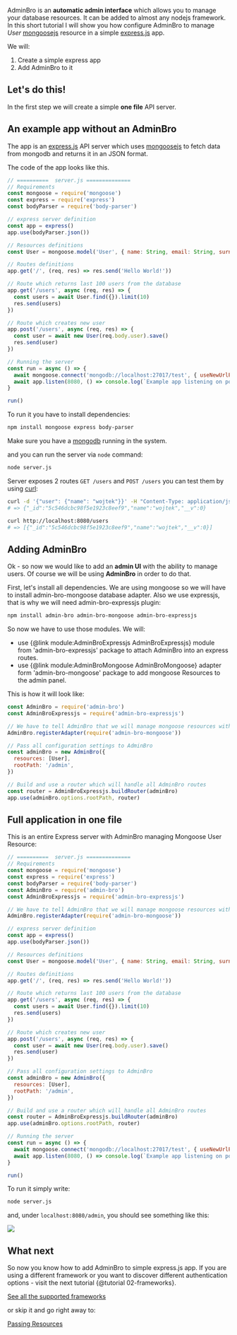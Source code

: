 AdminBro is an __automatic admin interface__ which allows you to manage your database resources. It can be added to almost any nodejs framework. In this short tutorial I will show you how configure AdminBro to manage _User_ [mongoosejs](https://mongoosejs.com/) resource in a simple [express.js](https://expressjs.com/) app.

We will:

1. Create a simple express app
2. Add AdminBro to it

## Let's do this!

In the first step we will create a simple __one file__ API server.

## An example app without an AdminBro

The app is an [express.js](https://expressjs.com/) API server which uses [mongoosejs](https://mongoosejs.com/) to fetch data from mongodb and returns it in an JSON format.

The code of the app looks like this.

```javascript
// ==========  server.js ==============
// Requirements
const mongoose = require('mongoose')
const express = require('express')
const bodyParser = require('body-parser')

// express server definition
const app = express()
app.use(bodyParser.json())

// Resources definitions
const User = mongoose.model('User', { name: String, email: String, surname: String })

// Routes definitions
app.get('/', (req, res) => res.send('Hello World!'))

// Route which returns last 100 users from the database
app.get('/users', async (req, res) => {
  const users = await User.find({}).limit(10)
  res.send(users)
})

// Route which creates new user
app.post('/users', async (req, res) => {
  const user = await new User(req.body.user).save()
  res.send(user)
})

// Running the server
const run = async () => {
  await mongoose.connect('mongodb://localhost:27017/test', { useNewUrlParser: true })
  await app.listen(8080, () => console.log(`Example app listening on port 8080!`))
}

run()
```

To run it you have to install dependencies:

```sh
npm install mongoose express body-parser
```

Make sure you have a [mongodb](https://www.mongodb.com/) running in the system.

and you can run the server via `node` command:

```sh
node server.js
```

Server exposes 2 routes `GET /users` and `POST /users` you can test them by using [curl](https://curl.haxx.se/):

```sh
curl -d '{"user": {"name": "wojtek"}}' -H "Content-Type: application/json" -X POST http://localhost:8080/users/
# => {"_id":"5c546dcbc98f5e1923c8eef9","name":"wojtek","__v":0}

curl http://localhost:8080/users
# => [{"_id":"5c546dcbc98f5e1923c8eef9","name":"wojtek","__v":0}]
```

## Adding AdminBro

Ok - so now we would like to add an __admin UI__ with the ability to manage users. Of course we will be using __AdminBro__ in order to do that. 

First, let's install all dependencies. We are using mongoose so we will have to install admin-bro-mongoose database adapter. Also we use expressjs, that is why we will need admin-bro-expressjs plugin:

```sh
npm install admin-bro admin-bro-mongoose admin-bro-expressjs
```

So now we have to use those modules. We will:
- use {@link module:AdminBroExpressjs AdminBroExpressjs} module from 'admin-bro-expressjs' package to attach AdminBro into an express routes.
- use {@link module:AdminBroMongoose AdminBroMongoose} adapter form 'admin-bro-mongoose' package to add mongoose Resources to the admin panel. 

This is how it will look like:

```javascript
const AdminBro = require('admin-bro')
const AdminBroExpressjs = require('admin-bro-expressjs')

// We have to tell AdminBro that we will manage mongoose resources with it
AdminBro.registerAdapter(require('admin-bro-mongoose'))

// Pass all configuration settings to AdminBro
const adminBro = new AdminBro({
  resources: [User],
  rootPath: '/admin',
})

// Build and use a router which will handle all AdminBro routes
const router = AdminBroExpressjs.buildRouter(adminBro)
app.use(adminBro.options.rootPath, router)
```

## Full application in one file

This is an entire Express server with AdminBro managing Mongoose User Resource:

```javascript
// ==========  server.js ==============
// Requirements
const mongoose = require('mongoose')
const express = require('express')
const bodyParser = require('body-parser')
const AdminBro = require('admin-bro')
const AdminBroExpressjs = require('admin-bro-expressjs')

// We have to tell AdminBro that we will manage mongoose resources with it
AdminBro.registerAdapter(require('admin-bro-mongoose'))

// express server definition
const app = express()
app.use(bodyParser.json())

// Resources definitions
const User = mongoose.model('User', { name: String, email: String, surname: String })

// Routes definitions
app.get('/', (req, res) => res.send('Hello World!'))

// Route which returns last 100 users from the database
app.get('/users', async (req, res) => {
  const users = await User.find({}).limit(10)
  res.send(users)
})

// Route which creates new user
app.post('/users', async (req, res) => {
  const user = await new User(req.body.user).save()
  res.send(user)
})

// Pass all configuration settings to AdminBro
const adminBro = new AdminBro({
  resources: [User],
  rootPath: '/admin',
})

// Build and use a router which will handle all AdminBro routes
const router = AdminBroExpressjs.buildRouter(adminBro)
app.use(adminBro.options.rootPath, router)

// Running the server
const run = async () => {
  await mongoose.connect('mongodb://localhost:27017/test', { useNewUrlParser: true })
  await app.listen(8080, () => console.log(`Example app listening on port 8080!`))
}

run()
```

To run it simply write:

```sh
node server.js
```

and, under `localhost:8080/admin`, you should see something like this:

<img src="./images/one-file-example.png">

## What next

So now you know how to add AdminBro to simple express.js app. If you are using a different framework
or you want to discover different authentication options - visit the next tutorial {@tutorial 02-frameworks}.

<a href="./tutorial-02-frameworks.html" class="button">See all the supported frameworks</a>

or skip it and go right away to:

<a href="./tutorial-03-passing-resources.html" class="button">Passing Resources</a>
